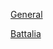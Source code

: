 [General][general]

[Battalia][battalia]

[battalia]: ./battalia/battalia.md
[general]: ./general.md

